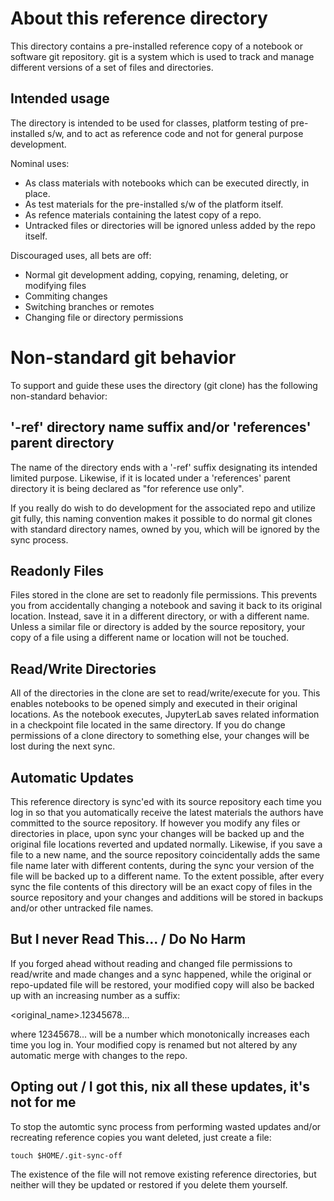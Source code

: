 # About this reference directory

This directory contains a pre-installed reference copy of a notebook or
software git repository.  git is a system which is used to track and manage
different versions of a set of files and directories.

## Intended usage

The directory is intended to be used for classes, platform testing of
pre-installed s/w, and to act as reference code and not for general purpose
development.

Nominal uses:

- As class materials with notebooks which can be executed directly, in place.
- As test materials for the pre-installed s/w of the platform itself.
- As refence materials containing the latest copy of a repo.
- Untracked files or directories will be ignored unless added by the repo itself.

Discouraged uses, all bets are off:

- Normal git development adding, copying, renaming, deleting, or modifying files
- Commiting changes
- Switching branches or remotes
- Changing file or directory permissions

# Non-standard git behavior

To support and guide these uses the directory (git clone) has the following
non-standard behavior:

## '-ref' directory name suffix and/or 'references' parent directory

The name of the directory ends with a '-ref' suffix designating its intended
limited purpose.  Likewise, if it is located under a 'references' parent
directory it is being declared as "for reference use only".

If you really do wish to do development for the associated repo and utilize git
fully, this naming convention makes it possible to do normal git clones with
standard directory names, owned by you, which will be ignored by the sync process.

## Readonly Files

Files stored in the clone are set to readonly file permissions.  This prevents
you from accidentally changing a notebook and saving it back to its original
location.  Instead, save it in a different directory, or with a different name.
Unless a similar file or directory is added by the source repository, your copy
of a file using a different name or location will not be touched.

## Read/Write Directories

All of the directories in the clone are set to read/write/execute for you.
This enables notebooks to be opened simply and executed in their original
locations.  As the notebook executes, JupyterLab saves related information in a
checkpoint file located in the same directory.  If you do change permissions of
a clone directory to something else, your changes will be lost during the next
sync.

## Automatic Updates

This reference directory is sync'ed with its source repository each time you
log in so that you automatically receive the latest materials the authors have
committed to the source repository. If however you modify any files or
directories in place, upon sync your changes will be backed up and the original
file locations reverted and updated normally.  Likewise, if you save a file to
a new name, and the source repository coincidentally adds the same file name
later with different contents, during the sync your version of the file will be
backed up to a different name.  To the extent possible, after every sync the
file contents of this directory will be an exact copy of files in the source
repository and your changes and additions will be stored in backups and/or
other untracked file names.

## But I never Read This... / Do No Harm

If you forged ahead without reading and changed file permissions to read/write
and made changes and a sync happened, while the original or repo-updated file
will be restored, your modified copy will also be backed up with an
increasing number as a suffix:

<original_name>.12345678...

where 12345678... will be a number which monotonically increases each time you log
in.  Your modified copy is renamed but not altered by any automatic merge with
changes to the repo.

## Opting out / I got this,  nix all these updates,  it's not for me

To stop the automtic sync process from performing wasted updates and/or
recreating reference copies you want deleted, just create a file:

```
touch $HOME/.git-sync-off
```

The existence of the file will not remove existing reference directories, but
neither will they be updated or restored if you delete them yourself.
